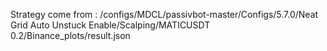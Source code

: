 Strategy come from : /configs/MDCL/passivbot-master/Configs/5.7.0/Neat Grid Auto Unstuck Enable/Scalping/MATICUSDT 0.2/Binance_plots/result.json